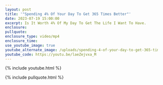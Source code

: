 ```yaml
---
layout: post
title: '"Spending 4% Of Your Day To Get 365 Times Better"'
date: 2023-07-19 15:00:00
excerpt: Is It Worth 4% Of My Day To Get The Life I Want To Have.
enclosure:
pullquote:
enclosure_type: video/mp4
enclosure_time:
use_youtube_image: true
youtube_alternate_image: /uploads/spending-4-of-your-day-to-get-365-times-better.png
youtube_code: https://youtu.be/laeZejvxa_M
---
```

{% include youtube.html %}

{% include pullquote.html %}
